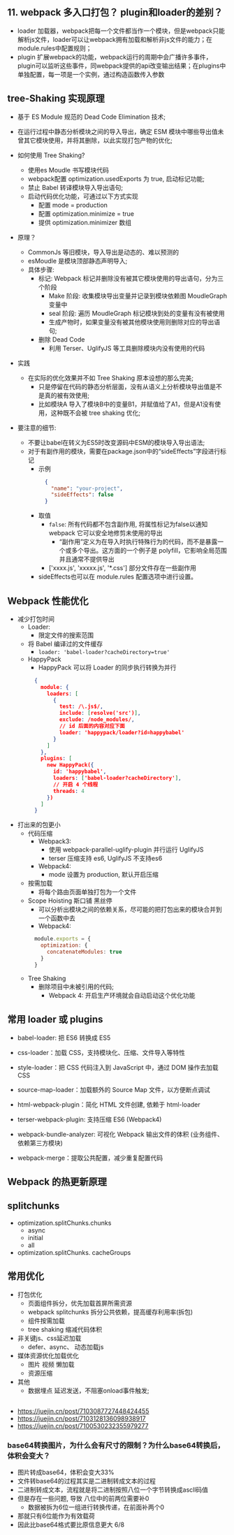 ## 11. webpack 多入口打包？ plugin和loader的差别？
  * loader 加载器，webpack把每一个文件都当作一个模块，但是webpack只能解析js文件，loader可以让webpack拥有加载和解析非js文件的能力；在module.rules中配置规则；
  * plugin 扩展webpack的功能，webpack运行的周期中会广播许多事件，plugin可以监听这些事件，同webpack提供的api改变输出结果；在plugins中单独配置，每一项是一个实例，通过构造函数传入参数

## tree-Shaking 实现原理
  - 基于 ES Module 规范的 Dead Code Elimination 技术;
  - 在运行过程中静态分析模块之间的导入导出，确定 ESM 模块中哪些导出值未曾其它模块使用，并将其删除，以此实现打包产物的优化;

  - 如何使用 Tree Shaking?
    - 使用es Moudle 书写模块代码
    - webpack配置 optimization.usedExports 为 true, 启动标记功能;
    - 禁止 Babel 转译模块导入导出语句;
    - 启动代码优化功能，可通过以下方式实现
      - 配置 mode = production
      - 配置 optimization.minimize = true
      - 提供 optimization.minimizer 数组


  - 原理？
    - CommonJs 等旧模块，导入导出是动态的、难以预测的
    - esMoudle 是模块顶部静态声明导入;
    - 具体步骤:
      - 标记: Webpack 标记并删除没有被其它模块使用的导出语句，分为三个阶段
        - Make 阶段: 收集模块导出变量并记录到模块依赖图 MoudleGraph 变量中
        - seal 阶段: 遍历 MoudleGraph 标记模块到处的变量有没有被使用
        - 生成产物时，如果变量没有被其他模块使用则删除对应的导出语句;
      - 删除 Dead Code
        - 利用 Terser、UglifyJS 等工具删除模块内没有使用的代码
      
  - 实践
    - 在实际的优化效果并不如 Tree Shaking 原本设想的那么完美;
      - 只是停留在代码的静态分析层面，没有从语义上分析模块导出值是不是真的被有效使用;
      - 比如模块A 导入了模块B中的变量B1，并赋值给了A1，但是A1没有使用，这种既不会被 tree shaking 优化;

  - 要注意的细节:
    - 不要让babel在转义为ES5时改变源码中ESM的模块导入导出语法;
    - 对于有副作用的模块，需要在package.json中的“sideEffects”字段进行标记
      - 示例
        ```json
          {
            "name": "your-project",
            "sideEffects": false
          }
        ```
      - 取值
        - `false`: 所有代码都不包含副作用, 将属性标记为false以通知 webpack 它可以安全地修剪未使用的导出
          - “副作用”定义为在导入时执行特殊行为的代码，而不是暴露一个或多个导出。这方面的一个例子是 polyfill，它影响全局范围并且通常不提供导出
        - ['xxxx.js', 'xxxxx.js', '*.css'] 部分文件存在一些副作用
      - sideEffects也可以在 module.rules 配置选项中进行设置。



## Webpack 性能优化
  - 减少打包时间
    - Loader:
      - 限定文件的搜索范围
    - 将 Babel 编译过的文件缓存
      - `loader: 'babel-loader?cacheDirectory=true'`
    - HappyPack
       - HappyPack 可以将 Loader 的同步执行转换为并行
      ```json
        {
          module: {
            loaders: [
              {
                test: /\.js$/,
                include: [resolve('src')],
                exclude: /node_modules/,
                // id 后面的内容对应下面
                loader: 'happypack/loader?id=happybabel'
              }
            ]
          },
          plugins: [
            new HappyPack({
              id: 'happybabel',
              loaders: ['babel-loader?cacheDirectory'],
              // 开启 4 个线程
              threads: 4
            })
          ]
        }
        ```
  - 打出来的包更小
    - 代码压缩
      - Webpack3: 
        - 使用 webpack-parallel-uglify-plugin 并行运行 UglifyJS
        - terser 压缩支持 es6, UglifyJS 不支持es6
      - Webpack4:
        - mode 设置为 production, 默认开启压缩
    - 按需加载
      - 将每个路由页面单独打包为一个文件
    - Scope Hoisting  斯口铺 黑丝停
      - 可以分析出模块之间的依赖关系，尽可能的把打包出来的模块合并到一个函数中去
      - Webpack4: 
      ```js
        module.exports = {
          optimization: {
            concatenateModules: true
          }
        }
      ```
    - Tree Shaking
      - 删除项目中未被引用的代码;
        - Webpack 4: 开启生产环境就会自动启动这个优化功能


## 常用 loader 或 plugins
  - babel-loader: 把 ES6 转换成 ES5
  - css-loader：加载 CSS，支持模块化、压缩、文件导入等特性
  - style-loader：把 CSS 代码注入到 JavaScript 中，通过 DOM 操作去加载 CSS
  - source-map-loader：加载额外的 Source Map 文件，以方便断点调试

  - html-webpack-plugin：简化 HTML 文件创建, 依赖于 html-loader
  - terser-webpack-plugin: 支持压缩 ES6 (Webpack4)
  - webpack-bundle-analyzer: 可视化 Webpack 输出文件的体积 (业务组件、依赖第三方模块)

  - webpack-merge：提取公共配置，减少重复配置代码

##  Webpack 的热更新原理

## splitchunks
  - optimization.splitChunks.chunks
    - async
    - initial
    - all
  - optimization.splitChunks. cacheGroups


## 常用优化
  - 打包优化
    - 页面组件拆分，优先加载首屏所需资源
    - webpack splitchunks 拆分公共依赖，提高缓存利用率(拆包)
    - 组件按需加载
    - tree shaking 缩减代码体积
  - 非关键js、css延迟加载
    - defer、async、 动态加载js
  - 媒体资源优化加载优化
    - 图片 视频 懒加载
    - 资源压缩
  - 其他
    - 数据埋点 延迟发送，不阻塞onload事件触发;


## 
- https://juejin.cn/post/7103087727448424455
- https://juejin.cn/post/7103128136098938917
- https://juejin.cn/post/7100530232355979277



### base64转换图片，为什么会有尺寸的限制？为什么base64转换后，体积会变大？
  - 图片转成base64，体积会变大33%
  - 文件转base64的过程其实是二进制转成文本的过程
  - 二进制转成文本，流程就是将二进制按照八位一个字节转换成ascll码值
  - 但是存在一些问题, 导致 八位中的前两位需要补0
    - 数据被拆为6位一组进行转换传递，在前面补两个0
  - 那就只有6位能作为有效载荷
  - 因此比base64格式要比原信息更大
  6/8